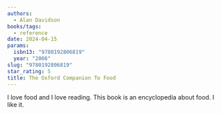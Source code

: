 ```yaml
---
authors:
  - Alan Davidson
books/tags:
  - reference
date: 2024-04-15
params:
  isbn13: "9780192806819"
  year: "2006"
slug: "9780192806819"
star_rating: 5
title: The Oxford Companion To Food
---
```


I love food and I love reading. This book is an encyclopedia about food. I like it.

<!--more-->
